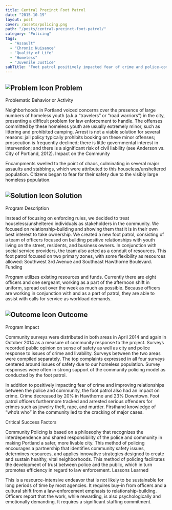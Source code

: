 ```yaml
---
title: Central Precinct Foot Patrol
date: "2015-10-19"
layout: post
cover: /assets/policing.png
path: "/posts/central-precinct-foot-patrol/"
category: "Policing"
tags:
  - "Assault"
  - "Chronic Nuisance"
  - "Quality of Life"
  - "Homeless"
  - "Juvenile Justice"
subTitle: "Foot patrol positively impacted fear of crime and police-community relationships through an emphasis on providing services and relationship builiding."
---
```


## ![Problem Icon](https://github.com/google/material-design-icons/raw/master/alert/1x_web/ic_error_outline_black_48dp.png "Problem") Problem

Problematic Behavior or Activity

Neighborhoods in Portland voiced concerns over the presence of large numbers of homeless youth (a.k.a “travelers” or “road warriors”) in the city, presenting a difficult problem for law enforcement to handle. The offenses committed by these homeless youth are usually extremely minor, such as littering and prohibited camping. Arrest is not a viable solution for several reasons: jail policy typically prohibits booking on these minor offenses; prosecution is frequently declined; there is little governmental interest in intervention; and there is a significant risk of civil liability (see Anderson vs. City of Portland, 2012).
Impact on the Community

Encampments swelled to the point of chaos, culminating in several major assaults and stabbings, which were attributed to this houseless/unsheltered population. Citizens began to fear for their safety due to the visibly large homeless population.

## ![Solution Icon](https://github.com/google/material-design-icons/raw/master/action/1x_web/ic_lightbulb_outline_black_48dp.png "Solution") Solution

Program Description

Instead of focusing on enforcing rules, we decided to treat houseless/unsheltered individuals as stakeholders in the community. We focused on relationship-building and showing them that it is in their own best interest to take ownership. We created a new foot patrol, consisting of a team of officers focused on building positive relationships with youth living on the street, residents, and business owners. In conjunction with social service providers, the team also acted as a conduit of resources. This foot patrol focused on two primary zones, with some flexibility as resources allowed: Southwest 3rd Avenue and Southeast Hawthorne Boulevard.
Funding

Program utilizes existing resources and funds. Currently there are eight officers and one sergeant, working as a part of the afternoon shift in uniform, spread out over the week as much as possible. Because officers are working in conjunction with and as a part of patrol, they are able to assist with calls for service as workload demands.

## ![Outcome Icon](https://github.com/google/material-design-icons/raw/master/action/1x_web/ic_view_list_black_48dp.png "Outcome") Outcome

Program Impact

Community surveys were distributed in both areas in April 2014 and again in October 2014 as a measure of community response to the project. Surveys recorded public opinion on sense of safety as well as city and police response to issues of crime and livability. Surveys between the two areas were compiled separately. The top complaints expressed in all four surveys centered around issues of safety due to our homeless population. Survey responses were often in strong support of the community policing model as conducted by the foot patrol.

In addition to positively impacting fear of crime and improving relationships between the police and community, the foot patrol also had an impact on crime. Crime decreased by 20% in Hawthorne and 23% Downtown. Foot patrol officers furthermore tracked and arrested serious offenders for crimes such as jewelry theft, rape, and murder. Firsthand knowledge of “who’s who” in the community led to the cracking of major cases.

Critical Success Factors

Community Policing is based on a philosophy that recognizes the interdependence and shared responsibility of the police and community in making Portland a safer, more livable city. This method of policing encourages a partnership that identifies community safety issues, determines resources, and applies innovative strategies designed to create and sustain healthy, vital neighborhoods. This method of policing facilitates the development of trust between police and the public, which in turn promotes efficiency in regard to law enforcement.
Lessons Learned

This is a resource-intensive endeavor that is not likely to be sustainable for long periods of time by most agencies. It requires buy-in from officers and a cultural shift from a law-enforcement emphasis to relationship-building. Officers report that the work, while rewarding, is also psychologically and emotionally demanding. It requires a significant staffing commitment.
